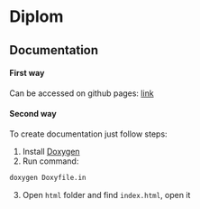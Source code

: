 # Diplom

## Documentation

#### First way
Can be accessed on github pages: [link](https://g2px1.github.io/Diplom)

#### Second way
To create documentation just follow steps:

1. Install [Doxygen](https://www.doxygen.nl)
2. Run command:

```bash
doxygen Doxyfile.in
```

3. Open `html` folder and find `index.html`, open it

